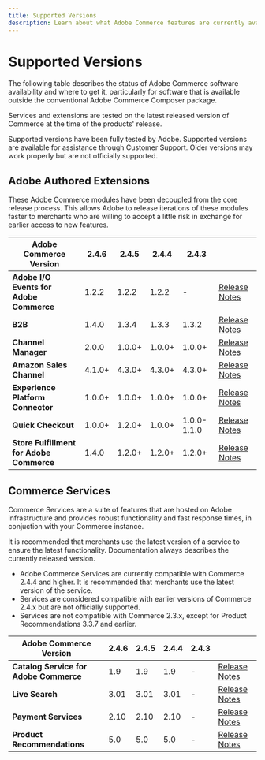 ```yaml
---
title: Supported Versions
description: Learn about what Adobe Commerce features are currently available and check their compatibility with specific Adobe Commerce releases.
---
```

# Supported Versions

The following table describes the status of Adobe Commerce software availability and where to get it, particularly for software that is available outside the conventional Adobe Commerce Composer package.

Services and extensions are tested on the latest released version of Commerce at the time of the products' release.

Supported versions have been fully tested by Adobe. Supported versions are available for assistance through Customer Support. Older versions may work properly but are not officially supported.

## Adobe Authored Extensions

These Adobe Commerce modules have been decoupled from the core release process. This allows Adobe to release iterations of these modules faster to merchants who are willing to accept a little risk in exchange for earlier access to new features.

| **Adobe Commerce Version** | 2.4.6 | 2.4.5 | 2.4.4 | 2.4.3 | |
|-|-|-|-|-|-|
| **Adobe I/O Events for Adobe Commerce** |1.2.2 |1.2.2|1.2.2|-|  [Release Notes](https://developer.adobe.com/commerce/events/get-started/release-notes/) |
| **B2B** |1.4.0 |1.3.4|1.3.3|1.3.2| [Release Notes](https://experienceleague.adobe.com/docs/commerce-admin/b2b/release-notes.html) |
| **Channel Manager** | 2.0.0|1.0.0+|1.0.0+|1.0.0+| [Release Notes](https://experienceleague.adobe.com/docs/commerce-channels/channel-manager/release-notes.html) |
| **Amazon Sales Channel**  |4.1.0+|4.3.0+|4.3.0+|4.3.0+|  [Release Notes](https://experienceleague.adobe.com/docs/commerce-channels/amazon/release-notes.html) |
| **Experience Platform Connector**  |1.0.0+|1.0.0+|1.0.0+|1.0.0+| [Release Notes](https://experienceleague.adobe.com/docs/commerce-merchant-services/experience-platform-connector/release-notes.html) |
| **Quick Checkout** |1.0.0+|1.2.0+|1.0.0+|1.0.0-1.1.0| [Release Notes](https://experienceleague.adobe.com/docs/commerce-merchant-services/quick-checkout/release-notes.html) |
| **Store Fulfillment for Adobe Commerce** |1.4.0| 1.2.0+|1.2.0+|1.2.0+| [Release Notes](https://experienceleague.adobe.com/docs/commerce-merchant-services/store-fulfillment/release-notes.html) |

## Commerce Services

Commerce Services are a suite of features that are hosted on Adobe infrastructure and provides robust functionality and fast response times, in conjuction with your Commerce instance.

It is recommended that merchants use the latest version of a service to ensure the latest functionality. Documentation always describes the currently released version.

* Adobe Commerce Services are currently compatible with Commerce 2.4.4 and higher. It is recommended that merchants use the latest version of the service.
* Services are considered compatible with earlier versions of Commerce 2.4.x but are not officially supported.
* Services are not compatible with Commerce 2.3.x, except for Product Recommendations 3.3.7 and earlier.

| **Adobe Commerce Version** | 2.4.6 | 2.4.5 | 2.4.4 | 2.4.3 | |
|-|-|-|-|-|-|
| **Catalog Service for Adobe Commerce**  | 1.9  | 1.9 | 1.9 |-| [Release Notes](https://experienceleague.adobe.com/docs/commerce-merchant-services/catalog-service/release-notes.html)|
| **Live Search**   | 3.01 | 3.01 | 3.01 |-|[Release Notes](https://experienceleague.adobe.com/docs/commerce-merchant-services/live-search/release-notes.html)|
| **Payment Services** | 2.10 | 2.10 | 2.10 |-|[Release Notes](https://commercemarketplace.adobe.com/magento-payment-services.html) |
| **Product Recommendations**   | 5.0 | 5.0 | 5.0 |-|[Release Notes](https://experienceleague.adobe.com/docs/commerce-merchant-services/product-recommendations/release-notes.html)|
